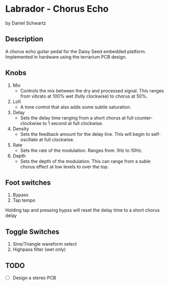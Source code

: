 # Labrador - Chorus Echo
by Daniel Schwartz

## Description

A chorus echo guitar pedal for the Daisy Seed embedded platform.  Implemented in hardware using the terrarium PCB design.

## Knobs

1. Mix
    - Controls the mix between the dry and processed signal.  This ranges from vibrato at 100% wet (fully clockwise) to chorus at 50%.
2. Lofi
    - A tone control that also adds some subtle saturation.
3. Delay
    - Sets the delay time ranging from a short chorus at full counter-clockwise to 1 second at full clockwise.
4. Density
    - Sets the feedback amount for the delay line.  This will begin to self-oscillate at full clockwise.
5. Rate
    - Sets the rate of the modulation.  Ranges from .1Hz to 10Hz.
5. Depth
    - Sets the depth of the modulation.  This can range from a suble chorus effect at low levels to over the top.

## Foot switches

1. Bypass 
2. Tap tempo

Holding tap and pressing bypss will reset the delay time to a short chorus delay

## Toggle Switches

1. Sine/Triangle waveform select
2. Highpass filter (wet only)

## TODO

- [ ] Design a stereo PCB

